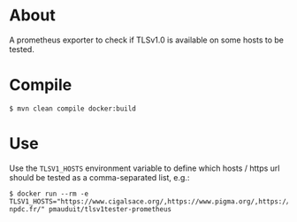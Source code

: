 # About

A prometheus exporter to check if TLSv1.0 is available on some hosts to be tested.

# Compile

```
$ mvn clean compile docker:build
```

# Use

Use the `TLSV1_HOSTS` environment variable to define which hosts / https url
should be tested as a comma-separated list, e.g.:

```
$ docker run --rm -e TLSV1_HOSTS="https://www.cigalsace.org/,https://www.pigma.org/,https://www.ppige-npdc.fr/" pmauduit/tlsv1tester-prometheus
```



